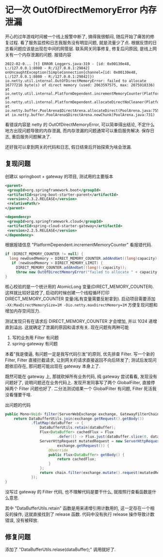 # 记一次 OutOfDirectMemoryError 内存泄漏

开心的过年游戏时间被一个线上报警中断了, 搞得我很郁闷, 随后开始了痛苦的修复过程.  看了服务监控和日志我服务没有明显问题, 就是流量少了点. 根据反馈的日志看问题应该是出现在中间的网管层. 联系网关同事修复, 修复后问原因, 是线上网关有一个内存泄漏的问题. 报错内容
```
2022-02-0... [t] ERROR Loggers.java:319 - [id: 0x00130e48, L:/127.0.0.1:8080 - R:/127.0.0.1:29842] onUncaughtException(SimpleConnection{channel=[id: 0x00130e48, L:/127.0.0.1:8080 - R:/127.0.0.1:29842]})
io.netty.util.internal.OutOfDirectMemoryError: failed to allocate 16777216 byte(s) of direct memory (used: 2063597575, max: 2075918336)
at io.netty.util.internal.PlatformDependent.incrementMemoryCounter(PlatformDependent.java:754)
at io.netty.util.internal.PlatformDependent.allocateDirectNoCleaner(PlatformDependent.java:709)
at io.netty.buffer.PoolArena$DirectArena.allocateDirect(PoolArena.java:755)
at io.netty.buffer.PoolArena$DirectArena.newChunk(PoolArena.java:731)
```

看错误内容是 netty 的 OutOfDirectMemoryError, 可以简单得出结论, 不定什么地方出现问题导致的内存泄漏, 而内存泄漏的问题通常可以重启服务解决. 保存日志, 重启服务问题解决了. 

还好我可以拿到网关的代码和日志, 假日结束后开始探索为啥会泄漏.

## 复现问题

创建以 springboot + gateway 的项目, 测试用的主要版本

```xml
<parent>  
 <groupId>org.springframework.boot</groupId>  
 <artifactId>spring-boot-starter-parent</artifactId>  
 <version>2.3.2.RELEASE</version>  
 <relativePath/>  
</parent>

<dependency>  
 <groupId>org.springframework.cloud</groupId>  
 <artifactId>spring-cloud-starter-gateway</artifactId>  
 <version>2.2.5.RELEASE</version>  
</dependency>
```

根据报错信息 "PlatformDependent.incrementMemoryCounter" 看报错代码. 
```java
if (DIRECT_MEMORY_COUNTER != null) {  
  long newUsedMemory = DIRECT_MEMORY_COUNTER.addAndGet((long)capacity);  
   if (newUsedMemory > DIRECT_MEMORY_LIMIT) {  
     DIRECT_MEMORY_COUNTER.addAndGet((long)(-capacity));  
     throw new OutOfDirectMemoryError("failed to allocate " + capacity + " byte(s) of direct memory (used: " + (newUsedMemory - (long)capacity) + ", max: " + DIRECT_MEMORY_LIMIT + ')');  
}
```

核心校验的是一个统计用的 AtomicLong 变量(DIRECT_MEMORY_COUNTER). 这样就比较好监控了, 启动的时候创建一个线程循环打印 DIRECT_MEMORY_COUNTER 变量(私有变量需要反射拿到).  启动项目需要添加 `-XX:MaxDirectMemorySize=1M -Dio.netty.maxDirectMemory=1M` 方便复现问题和增加内存空间压力.

测试发现只有在请求后 DIRECT_MEMORY_COUNTER 才会增加, 并以 1024 递增直到溢出. 这就确定了泄漏的原因和请求有关. 现在问题有两种可能
1. 写的业务用 Filter 有问题
2. spring-gateway 有问题

本着"我是傻逼, 有问题一定是我写代码引发"的原则, 优先排查 Filter. 写一个新的 Filter, Filter 直接拦截请求, 让到网关的请求直接返回不向后转发了; 测试后发现问题依旧存在, 那问题可能出现在 gateway 本身上了. 

既然可能在 gateway 上, 那就砍掉所有业务代码, 纯 gateway 尝试看看, 发现没有问题好了, 说明问题还在业务代码上. 发现开发同事写了两个 GlobalFilter, 直接停掉两个 Filter 问题也好了. 二分法测试结果一个 GlobalFilter 有问题, Filter 死活我没看懂要干啥.

出问题的代码
```java
public Mono<Void> filter(ServerWebExchange exchange, GatewayFilterChain chain) {
    return DataBufferUtils.join(exchange.getRequest().getBody())
            .flatMap(dataBuffer -> {
                DataBufferUtils.retain(dataBuffer);
                Flux<DataBuffer> cachedFlux = Flux
                        .defer(() -> Flux.just(dataBuffer.slice(0, dataBuffer.readableByteCount())));
                ServerHttpRequest mutatedRequest = new ServerHttpRequestDecorator(
                        exchange.getRequest()) {
                    @Override
                    public Flux<DataBuffer> getBody() {
                        return cachedFlux;
                    }
                };
                return chain.filter(exchange.mutate().request(mutatedRequest).build());
            });
}
```

没写过 gateway 的 Filter 代码, 也不理解代码是要干什么, 就按照行查看函数是什么意思.

其中 "DataBufferUtils.retain" 函数是用来递增引用计数用的, 这一定存在一个相反的操作, 这就直接找到了 release 函数. 代码中没有执行 release 操作导致计数错误, 没有被释放. 

## 修复问题

添加了 "DataBufferUtils.relase(dataBuffer);" 调用就好了.
